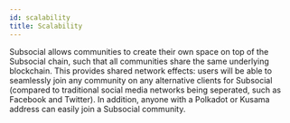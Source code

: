 ```yaml
---
id: scalability
title: Scalability
---
```


Subsocial allows communities to create their own space on top of the Subsocial chain, such that
all communities share the same underlying blockchain. This provides shared network effects:
users will be able to seamlessly join any community on any alternative clients for Subsocial 
(compared to traditional social media networks being seperated, such as Facebook and Twitter). In
addition, anyone with a Polkadot or Kusama address can easily join a Subsocial community.
